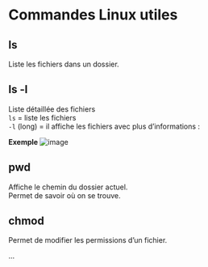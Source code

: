 # Commandes Linux utiles

## ls
Liste les fichiers dans un dossier.  
## ls -l
Liste détaillée des fichiers  
`ls` = liste les fichiers  
`-l` (long) = il affiche les fichiers avec plus d’informations :  

**Exemple**
![image](https://github.com/user-attachments/assets/b6473c5d-afed-4cac-b2ce-f7edab82cf16)


## pwd 
Affiche le chemin du dossier actuel.  
Permet de savoir où on se trouve.

## chmod
Permet de modifier les permissions d’un fichier.

...
